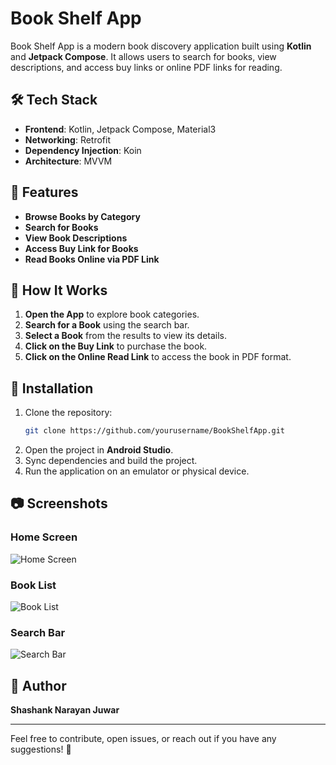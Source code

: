 # Book Shelf App

Book Shelf App is a modern book discovery application built using **Kotlin** and **Jetpack Compose**. It allows users to search for books, view descriptions, and access buy links or online PDF links for reading.

## 🛠 Tech Stack

- **Frontend**: Kotlin, Jetpack Compose, Material3
- **Networking**: Retrofit
- **Dependency Injection**: Koin
- **Architecture**: MVVM

## 🚀 Features

- **Browse Books by Category**
- **Search for Books**
- **View Book Descriptions**
- **Access Buy Link for Books**
- **Read Books Online via PDF Link**

## 📌 How It Works

1. **Open the App** to explore book categories.
2. **Search for a Book** using the search bar.
3. **Select a Book** from the results to view its details.
4. **Click on the Buy Link** to purchase the book.
5. **Click on the Online Read Link** to access the book in PDF format.

## 🔧 Installation

1. Clone the repository:
   ```bash
   git clone https://github.com/yourusername/BookShelfApp.git
   ```
2. Open the project in **Android Studio**.
3. Sync dependencies and build the project.
4. Run the application on an emulator or physical device.

## 📷 Screenshots

### Home Screen  
![Home Screen](https://res.cloudinary.com/shashankcloud/image/upload/v1740417914/home_screen.png)

### Book List  
![Book List](https://res-console.cloudinary.com/shashankcloud/thumbnails/v1/image/upload/v1740417914/YnMzX2ZidW9tNg==/drilldown)

### Search Bar  
![Search Bar](https://res.cloudinary.com/shashankcloud/image/upload/v1740417914/search_bar.png)

## 👤 Author

**Shashank Narayan Juwar**

---

Feel free to contribute, open issues, or reach out if you have any suggestions! 🚀

